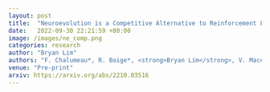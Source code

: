```yaml
---
layout: post
title:  "Neuroevolution is a Competitive Alternative to Reinforcement Learning for Skill Discovery"
date:   2022-09-30 22:21:59 +00:00
image: /images/ne_comp.png
categories: research
author: "Bryan Lim"
authors: "F. Chalumeau*, R. Boige*, <strong>Bryan Lim</strong>, V. Macé, M. Allard, A. Flajolet, A. Cully, T. Pierrot"
venue: "Pre-print"
arxiv: https://arxiv.org/abs/2210.03516
---
```

 
